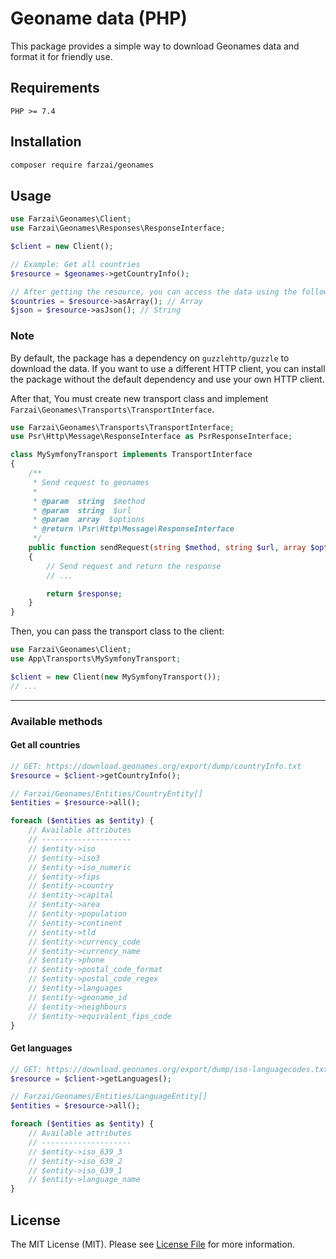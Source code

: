 # Geoname data (PHP)

This package provides a simple way to download Geonames data and format it for friendly use.


## Requirements
```
PHP >= 7.4
```


## Installation
```bash
composer require farzai/geonames
```

## Usage

```php
use Farzai\Geonames\Client;
use Farzai\Geonames\Responses\ResponseInterface;

$client = new Client();

// Example: Get all countries
$resource = $geonames->getCountryInfo();

// After getting the resource, you can access the data using the following methods:
$countries = $resource->asArray(); // Array
$json = $resource->asJson(); // String
```


### Note
By default, the package has a dependency on `guzzlehttp/guzzle` to download the data. If you want to use a different HTTP client, you can install the package without the default dependency and use your own HTTP client.

 
After that, You must create new transport class and implement `Farzai\Geonames\Transports\TransportInterface`.

```php
use Farzai\Geonames\Transports\TransportInterface;
use Psr\Http\Message\ResponseInterface as PsrResponseInterface;

class MySymfonyTransport implements TransportInterface
{
    /**
     * Send request to geonames
     *
     * @param  string  $method
     * @param  string  $url
     * @param  array  $options
     * @return \Psr\Http\Message\ResponseInterface
     */
    public function sendRequest(string $method, string $url, array $options = []): ResponseInterface
    {
        // Send request and return the response
        // ...

        return $response;
    }
}
```

Then, you can pass the transport class to the client:

```php
use Farzai\Geonames\Client;
use App\Transports\MySymfonyTransport;

$client = new Client(new MySymfonyTransport());
// ...
```


---

### Available methods


#### Get all countries
```php
// GET: https://download.geonames.org/export/dump/countryInfo.txt
$resource = $client->getCountryInfo();

// Farzai/Geonames/Entities/CountryEntity[]
$entities = $resource->all();

foreach ($entities as $entity) {
    // Available attributes
    // --------------------
    // $entity->iso
    // $entity->iso3
    // $entity->iso_numeric
    // $entity->fips
    // $entity->country
    // $entity->capital
    // $entity->area
    // $entity->population
    // $entity->continent
    // $entity->tld
    // $entity->currency_code
    // $entity->currency_name
    // $entity->phone
    // $entity->postal_code_format
    // $entity->postal_code_regex
    // $entity->languages
    // $entity->geoname_id
    // $entity->neighbours
    // $entity->equivalent_fips_code
}
```


#### Get languages
```php
// GET: https://download.geonames.org/export/dump/iso-languagecodes.txt
$resource = $client->getLanguages();

// Farzai/Geonames/Entities/LanguageEntity[]
$entities = $resource->all();

foreach ($entities as $entity) {
    // Available attributes
    // --------------------
    // $entity->iso_639_3
    // $entity->iso_639_2
    // $entity->iso_639_1
    // $entity->language_name
}
```

## License
The MIT License (MIT). Please see [License File](LICENSE.md) for more information.